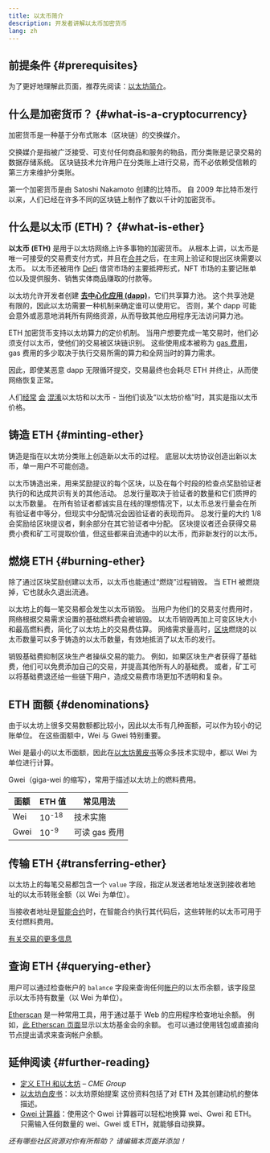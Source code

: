 ```yaml
---
title: 以太币简介
description: 开发者讲解以太币加密货币
lang: zh
---
```


## 前提条件 {#prerequisites}

为了更好地理解此页面，推荐先阅读：[以太坊简介](/developers/docs/intro-to-ethereum/)。

## 什么是加密货币？ {#what-is-a-cryptocurrency}

加密货币是一种基于分布式账本（区块链）的交换媒介。

交换媒介是指被广泛接受、可支付任何商品和服务的物品，而分类账是记录交易的数据存储系统。 区块链技术允许用户在分类账上进行交易，而不必依赖受信赖的第三方来维护分类账。

第一个加密货币是由 Satoshi Nakamoto 创建的比特币。 自 2009 年比特币发行以来，人们已经在许多不同的区块链上制作了数以千计的加密货币。

## 什么是以太币 (ETH)？ {#what-is-ether}

**以太币 (ETH)** 是用于以太坊网络上许多事物的加密货币。 从根本上讲，以太币是唯一可接受的交易费支付方式，并且在[合并](/roadmap/merge)之后，在主网上验证和提出区块需要以太币。 以太币还被用作 [DeFi](/defi) 借贷市场的主要抵押形式，NFT 市场的主要记账单位以及提供服务、销售实体商品赚取的付款等。

以太坊允许开发者创建 [**去中心化应用 (dapp)**](/developers/docs/dapps)，它们共享算力池。 这个共享池是有限的，因此以太坊需要一种机制来确定谁可以使用它。 否则，某个 dapp 可能会意外或恶意地消耗所有网络资源，从而导致其他应用程序无法访问算力池。

ETH 加密货币支持以太坊算力的定价机制。 当用户想要完成一笔交易时，他们必须支付以太币，使他们的交易被区块链识别。 这些使用成本被称为 [gas 费用](/developers/docs/gas/)，gas 费用的多少取决于执行交易所需的算力和全网当时的算力需求。

因此，即使某恶意 dapp 无限循环提交，交易最终也会耗尽 ETH 并终止，从而使网络恢复正常。

人们[经常](https://www.reuters.com/article/us-crypto-currencies-lending-insight-idUSKBN25M0GP#:~:text=price%20of%20ethereum) [会](https://abcnews.go.com/Business/bitcoin-slumps-week-low-amid-renewed-worries-chinese/story?id=78399845#:~:text=cryptocurrencies%20including%20ethereum) [混淆](https://www.cnn.com/2021/03/14/tech/nft-art-buying/index.html#:~:text=price%20of%20ethereum)以太坊和以太币 - 当他们谈及“以太坊价格”时，其实是指以太币价格。

## 铸造 ETH {#minting-ether}

铸造是指在以太坊分类账上创造新以太币的过程。 底层以太坊协议创造出新以太币，单一用户不可能创造。

以太币铸造出来，用来奖励提议的每个区块，以及在每个时段的检查点奖励验证者执行的和达成共识有关的其他活动。 总发行量取决于验证者的数量和它们质押的以太币数量。 在所有验证者都诚实且在线的理想情况下，以太币总发行量会在所有验证者中等分，但现实中分配情况会因验证者的表现而异。 总发行量的大约 1/8 会奖励给区块提议者，剩余部分在其它验证者中分配。 区块提议者还会获得交易费小费和矿工可提取价值，但这些都来自流通中的以太币，而非新发行的以太币。

## 燃烧 ETH {#burning-ether}

除了通过区块奖励创建以太币，以太币也能通过“燃烧”过程销毁。 当 ETH 被燃烧掉，它也就永久退出流通。

以太坊上的每一笔交易都会发生以太币销毁。 当用户为他们的交易支付费用时，网络根据交易需求设置的基础燃料费会被销毁。 以太币销毁再加上可变区块大小和最高燃料费，简化了以太坊上的交易费估算。 网络需求量高时，[区块](https://etherscan.io/block/12965263)燃烧的以太币数量可以多于铸造的以太币数量，有效地抵消了以太币的发行。

销毁基础费抑制区块生产者操纵交易的能力。 例如，如果区块生产者获得了基础费，他们可以免费添加自己的交易，并提高其他所有人的基础费。 或者，矿工可以将基础费退还给一些链下用户，造成交易费市场更加不透明和复杂。

## ETH 面额 {#denominations}

由于以太坊上很多交易数额都比较小，因此以太币有几种面额，可以作为较小的记账单位。 在这些面额中，Wei 与 Gwei 特别重要。

Wei 是最小的以太币面额，因此在[以太坊黄皮书](https://ethereum.github.io/yellowpaper/paper.pdf)等众多技术实现中，都以 Wei 为单位进行计算。

Gwei（giga-wei 的缩写），常用于描述以太坊上的燃料费用。

| 面额 | ETH 值           | 常见用法      |
| ---- | ---------------- | ------------- |
| Wei  | 10<sup>-18</sup> | 技术实施      |
| Gwei | 10<sup>-9</sup>  | 可读 gas 费用 |

## 传输 ETH {#transferring-ether}

以太坊上的每笔交易都包含一个 `value` 字段，指定从发送者地址发送到接收者地址的以太币转账金额（以 Wei 为单位）。

当接收者地址是[智能合约](/developers/docs/smart-contracts/)时，在智能合约执行其代码后，这些转账的以太币可用于支付燃料费用。

[有关交易的更多信息](/developers/docs/transactions/)

## 查询 ETH {#querying-ether}

用户可以通过检查帐户的 `balance` 字段来查询任何[帐户](/developers/docs/accounts/)的以太币余额，该字段显示以太币持有数量（以 Wei 为单位）。

[Etherscan](https://etherscan.io) 是一种常用工具，用于通过基于 Web 的应用程序检查地址余额。 例如，[此 Etherscan 页面](https://etherscan.io/address/0xde0b295669a9fd93d5f28d9ec85e40f4cb697bae)显示以太坊基金会的余额。 也可以通过使用钱包或直接向节点提出请求来查询帐户余额。

## 延伸阅读 {#further-reading}

- [定义 ETH 和以太坊](https://www.cmegroup.com/education/courses/introduction-to-ether/defining-ether-and-ethereum.html) – _CME Group_
- [以太坊白皮书](/whitepaper/)：以太坊原始提案 这份资料包括了对 ETH 及其创建动机的整体描述。
- [Gwei 计算器](https://www.alchemy.com/gwei-calculator)：使用这个 Gwei 计算器可以轻松地换算 wei、Gwei 和 ETH。 只需输入任何数量的 wei、Gwei 或 ETH，就能够自动换算。

_还有哪些社区资源对你有所帮助？ 请编辑本页面并添加！_
